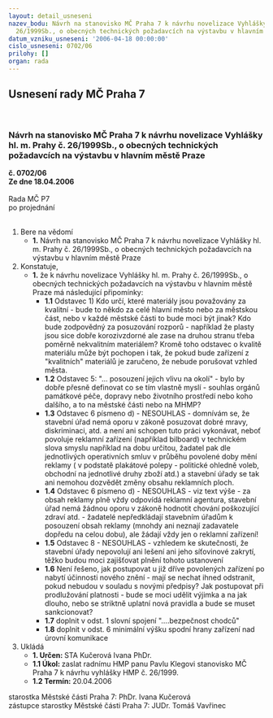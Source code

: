 ```yaml
---
layout: detail_usneseni
nazev_bodu: Návrh na stanovisko MČ Praha 7 k návrhu novelizace Vyhlášky hl. m. Prahy  č.
  26/1999Sb., o obecných technických požadavcích na výstavbu v hlavním městě Praze
datum_vzniku_usneseni: '2006-04-18 00:00:00'
cislo_usneseni: 0702/06
prilohy: []
organ: rada
---
```

<div id="ucUsn_pList" class="usn">
	<span><h2>Usnesení rady MČ Praha 7 </h2>
<br></span><div class="standBody">
<span><h3>Návrh na stanovisko MČ Praha 7 k návrhu novelizace Vyhlášky hl. m. Prahy  č. 26/1999Sb., o obecných technických požadavcích na výstavbu v hlavním městě Praze</h3></span><div class="center">
		<strong>č. 0702/06</strong><br>
	</div>
<div class="center">
		<strong>Ze dne 18.04.2006</strong><br><br>
	</div>Rada MČ P7<br> po projednání<br><br><ol>
<li>Bere na vědomí<ul><li>
<strong>1.</strong> Návrh na stanovisko MČ Praha 7 k návrhu novelizace Vyhlášky hl. m. Prahy  č. 26/1999Sb., o obecných technických požadavcích na výstavbu v hlavním městě Praze</li></ul>
</li>
<li>Konstatuje,<ul><li>
<strong>1.</strong> že k návrhu novelizace Vyhlášky hl. m. Prahy č. 26/1999Sb., o obecných technických požadavcích na výstavbu v hlavním městě Praze má následující připomínky: <ul>
<li>
<strong>1.1</strong> Odstavec 1) Kdo určí, které materiály jsou považovány za kvalitní - bude to někdo za celé hlavní město nebo za městskou část, nebo v každé městské části to bude moci být jinak? Kdo bude zodpovědný za posuzování rozporů - například že plasty jsou sice dobře korozivzdorné ale zase na druhou stranu třeba poměrně nekvalitním materiálem? Kromě toho odstavec o kvalitě materiálu může být pochopen i tak, že pokud bude zařízení z "kvalitních" materiálů je zaručeno, že nebude porušovat vzhled města.</li>
<li>
<strong>1.2</strong> Odstavec 5: "… posouzení jejich vlivu na okolí" - bylo by dobře přesně definovat co se tím vlastně myslí - souhlas orgánů památkové péče, dopravy nebo životního prostředí nebo koho dalšího, a to na městské části nebo na MHMP?</li>
<li>
<strong>1.3</strong> Odstavec 6 písmeno d) - NESOUHLAS - domnívám se, že stavební úřad nemá oporu v zákoně posuzovat dobré mravy, diskriminaci, atd. a není ani schopen tuto práci vykonávat, neboť povoluje reklamní zařízení (například bilboard) v technickém slova smyslu například na dobu určitou, žadatel pak dle jednotlivých operativních smluv v průběhu povolené doby mění reklamy ( v podstatě plakátové polepy -  politické ohledně voleb, obchodní na jednotlivé druhy zboží atd.) a stavební úřady se tak ani nemohou dozvědět změny obsahu reklamních ploch.</li>
<li>
<strong>1.4</strong> Odstavec 6 písmeno d) - NESOUHLAS - viz text výše - za obsah reklamy plně vždy odpovídá reklamní agentura, stavební úřad nemá žádnou oporu v zákoně hodnotit chování poškozující zdraví atd. - žadatelé nepředkládají stavebním úřadům k posouzení obsah reklamy (mnohdy ani neznají zadavatele dopředu na celou dobu), ale žádají vždy jen o reklamní zařízení!</li>
<li>
<strong>1.5</strong> Odstavec 8 - NESOUHLAS - vzhledem ke skutečnosti, že stavební úřady nepovolují ani lešení ani jeho síťovinové zakrytí, těžko budou moci zajišťovat plnění tohoto ustanovení</li>
<li>
<strong>1.6</strong> Není řešeno, jak postupovat u již dříve povolených zařízení po nabytí účinnosti nového znění - mají se nechat ihned odstranit, pokud nebudou v souladu s novými předpisy? Jak postupovat při prodlužování platnosti - bude se moci udělit výjimka a na jak dlouho, nebo se striktně uplatní nová pravidla a bude se muset sankcionovat?</li>
<li>
<strong>1.7</strong> doplnit v odst. 1 slovní spojení "….bezpečnost chodců"</li>
<li>
<strong>1.8</strong> doplnit v odst. 6 minimální výšku spodní hrany zařízení nad úrovní komunikace</li>
</ul>
</li></ul>
</li>
<li>Ukládá<ul>
<li>
<strong>1. Určen: </strong>STA Kučerová Ivana PhDr.</li>
<li>
<strong>1.1 Úkol: </strong>zaslat radnímu HMP panu Pavlu Klegovi stanovisko MČ Praha 7 k návrhu vyhlášky HMP č. 26/1999. </li>
<li>
<strong>1.2 Termín: </strong>20.04.2006</li>
</ul>
</li>
</ol>starostka Městské části Praha 7: PhDr. Ivana Kučerová<br>zástupce starostky Městské části Praha 7: JUDr. Tomáš Vavřinec 
</div>
</div>